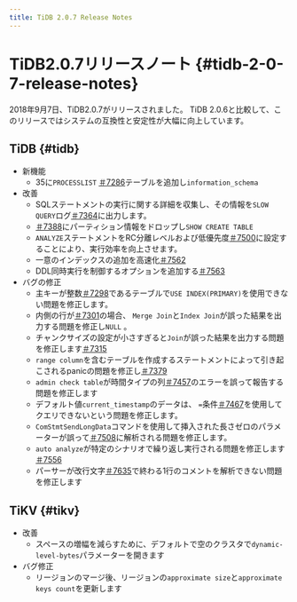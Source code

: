 ```yaml
---
title: TiDB 2.0.7 Release Notes
---
```


# TiDB2.0.7リリースノート {#tidb-2-0-7-release-notes}

2018年9月7日、TiDB2.0.7がリリースされました。 TiDB 2.0.6と比較して、このリリースではシステムの互換性と安定性が大幅に向上しています。

## TiDB {#tidb}

-   新機能
    -   35に`PROCESSLIST` [＃7286](https://github.com/pingcap/tidb/pull/7286)テーブルを追加し`information_schema`
-   改善
    -   SQLステートメントの実行に関する詳細を収集し、その情報を`SLOW QUERY`ログ[＃7364](https://github.com/pingcap/tidb/pull/7364)に出力します。
    -   [＃7388](https://github.com/pingcap/tidb/pull/7388)にパーティション情報をドロップし`SHOW CREATE TABLE`
    -   `ANALYZE`ステートメントをRC分離レベルおよび低優先度[＃7500](https://github.com/pingcap/tidb/pull/7500)に設定することにより、実行効率を向上させます。
    -   一意のインデックスの追加を高速化[＃7562](https://github.com/pingcap/tidb/pull/7562)
    -   DDL同時実行を制御するオプションを追加する[＃7563](https://github.com/pingcap/tidb/pull/7563)
-   バグの修正
    -   主キーが整数[＃7298](https://github.com/pingcap/tidb/pull/7298)であるテーブルで`USE INDEX(PRIMARY)`を使用できない問題を修正します。
    -   内側の行が[＃7301](https://github.com/pingcap/tidb/pull/7301)の場合、 `Merge Join`と`Index Join`が誤った結果を出力する問題を修正し`NULL` 。
    -   チャンクサイズの設定が小さすぎると`Join`が誤った結果を出力する問題を修正します[＃7315](https://github.com/pingcap/tidb/pull/7315)
    -   `range column`を含むテーブルを作成するステートメントによって引き起こされるpanicの問題を修正し[＃7379](https://github.com/pingcap/tidb/pull/7379)
    -   `admin check table`が時間タイプの列[＃7457](https://github.com/pingcap/tidb/pull/7457)のエラーを誤って報告する問題を修正します
    -   デフォルト値`current_timestamp`のデータは、 `=`条件[＃7467](https://github.com/pingcap/tidb/pull/7467)を使用してクエリできないという問題を修正します。
    -   `ComStmtSendLongData`コマンドを使用して挿入された長さゼロのパラメーターが誤って[＃7508](https://github.com/pingcap/tidb/pull/7508)に解析される問題を修正します。
    -   `auto analyze`が特定のシナリオで繰り返し実行される問題を修正します[＃7556](https://github.com/pingcap/tidb/pull/7556)
    -   パーサーが改行文字[＃7635](https://github.com/pingcap/tidb/pull/7635)で終わる1行のコメントを解析できない問題を修正します

## TiKV {#tikv}

-   改善
    -   スペースの増幅を減らすために、デフォルトで空のクラスタで`dynamic-level-bytes`パラメーターを開きます
-   バグ修正
    -   リージョンのマージ後、リージョンの`approximate size`と`approximate keys count`を更新します
